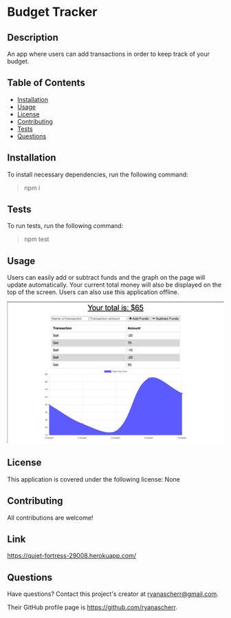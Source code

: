 # Budget Tracker
  
## Description

An app where users can add transactions in order to keep track of your budget.

## Table of Contents

- [Installation](#installation)
- [Usage](#usage)
- [License](#license)
- [Contributing](#contributing)
- [Tests](#tests)
- [Questions](#questions)

## Installation

To install necessary dependencies, run the following command:

> npm i 

## Tests

To run tests, run the following command:

> npm test 

## Usage

Users can easily add or subtract funds and the graph on the page will update automatically. Your current total money will also be displayed on the top of the screen. Users can also use this application offline.

![Budget Tracker](public/img/budget-pic-1.png)

## License

This application is covered under the following license: None

## Contributing

All contributions are welcome!

## Link

https://quiet-fortress-29008.herokuapp.com/

## Questions

Have questions? Contact this project's creator at ryanascherr@gmail.com.

Their GitHub profile page is https://github.com/ryanascherr.
